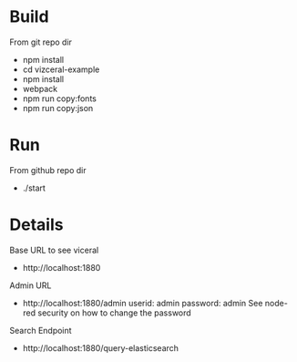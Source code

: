 # Build

From git repo dir
* npm install
* cd vizceral-example
* npm install
* webpack
* npm run copy:fonts
* npm run copy:json


# Run 
From github repo dir
* ./start


# Details
Base URL to see viceral
* http://localhost:1880

Admin URL
* http://localhost:1880/admin
	userid: admin
	password: admin
        See node-red security on how to change the password

Search Endpoint
* http://localhost:1880/query-elasticsearch
 
